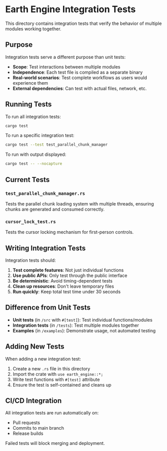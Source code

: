 # Earth Engine Integration Tests

This directory contains integration tests that verify the behavior of multiple modules working together.

## Purpose

Integration tests serve a different purpose than unit tests:
- **Scope**: Test interactions between multiple modules
- **Independence**: Each test file is compiled as a separate binary
- **Real-world scenarios**: Test complete workflows as users would experience them
- **External dependencies**: Can test with actual files, network, etc.

## Running Tests

To run all integration tests:
```bash
cargo test
```

To run a specific integration test:
```bash
cargo test --test test_parallel_chunk_manager
```

To run with output displayed:
```bash
cargo test -- --nocapture
```

## Current Tests

### `test_parallel_chunk_manager.rs`
Tests the parallel chunk loading system with multiple threads, ensuring chunks are generated and consumed correctly.

### `cursor_lock_test.rs`
Tests the cursor locking mechanism for first-person controls.

## Writing Integration Tests

Integration tests should:
1. **Test complete features**: Not just individual functions
2. **Use public APIs**: Only test through the public interface
3. **Be deterministic**: Avoid timing-dependent tests
4. **Clean up resources**: Don't leave temporary files
5. **Run quickly**: Keep total test time under 30 seconds

## Difference from Unit Tests

- **Unit tests** (in `/src` with `#[test]`): Test individual functions/modules
- **Integration tests** (in `/tests`): Test multiple modules together
- **Examples** (in `/examples`): Demonstrate usage, not automated testing

## Adding New Tests

When adding a new integration test:
1. Create a new `.rs` file in this directory
2. Import the crate with `use earth_engine::*;`
3. Write test functions with `#[test]` attribute
4. Ensure the test is self-contained and cleans up

## CI/CD Integration

All integration tests are run automatically on:
- Pull requests
- Commits to main branch
- Release builds

Failed tests will block merging and deployment.